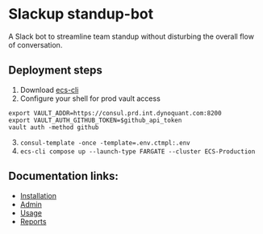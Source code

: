 # Slackup standup-bot

A Slack bot to streamline team standup without disturbing the overall flow of conversation.

## Deployment steps

1. Download [ecs-cli](https://github.com/aws/amazon-ecs-cli)
2. Configure your shell for prod vault access
  ```shell 
  export VAULT_ADDR=https://consul.prd.int.dynoquant.com:8200
  export VAULT_AUTH_GITHUB_TOKEN=$github_api_token
  vault auth -method github
  ```
3. `consul-template -once -template=.env.ctmpl:.env`
4. `ecs-cli compose up --launch-type FARGATE --cluster ECS-Production`

## Documentation links:

- [Installation](app/documentation/installation.md)
- [Admin](app/documentation/admin.md)
- [Usage](app/documentation/interaction.md)
- [Reports](app/documentation/reports.md)
